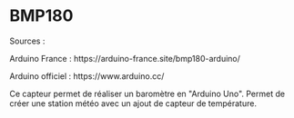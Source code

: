 # BMP180

Sources :

<p>Arduino France : <a>https://arduino-france.site/bmp180-arduino/</a></p>
<p>Arduino officiel : <a>https://www.arduino.cc/</a></p>

<p>Ce capteur permet de réaliser un baromètre en "Arduino Uno". Permet de créer une station météo avec un ajout de capteur de température.</p>

